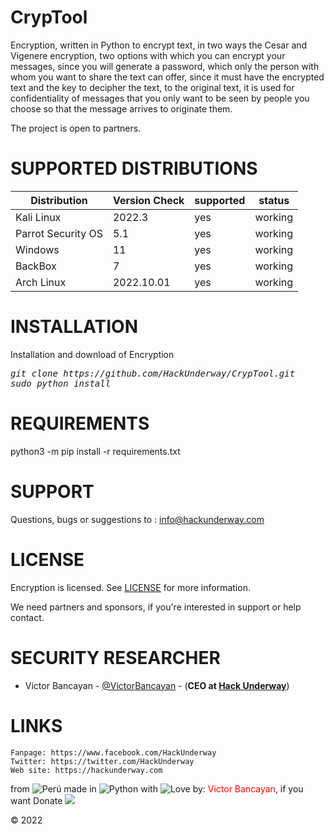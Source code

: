# CrypTool
Encryption, written in Python to encrypt text, in two ways the Cesar and Vigenere encryption, two options with which you can encrypt your messages, since you will generate a password, which only the person with whom you want to share the text can offer, since it must have the encrypted text and the key to decipher the text, to the original text, it is used for confidentiality of messages that you only want to be seen by people you choose so that the message arrives to originate them.

The project is open to partners.

# SUPPORTED DISTRIBUTIONS
|Distribution | Version Check | supported | status |
----------|-------|------|-------|
|Kali Linux| 2022.3| yes| working   |
|Parrot Security OS| 5.1| yes | working   |
|Windows| 11 | yes | working   |
|BackBox| 7 | yes | working   |
|Arch Linux| 2022.10.01 | yes | working   |

# INSTALLATION
Installation and download of Encryption
<pre><i><n>git clone https://github.com/HackUnderway/CrypTool.git
sudo python install
</pre></i></n>

# REQUIREMENTS
python3 -m pip install -r requirements.txt

# SUPPORT
Questions, bugs or suggestions to : info@hackunderway.com

# LICENSE
Encryption is licensed. 
See [LICENSE](https://github.com/HackUnderway/CrypTool/blob/main/LICENSE) for more information.

We need partners and sponsors, if you're interested in support or help contact.

# SECURITY RESEARCHER

* Victor Bancayan - [@VictorBancayan](https://twitter.com/VictorBancayan) - (**CEO at [Hack Underway](https://www.instagram.com/hackunderway/)**) 

# LINKS
```
Fanpage: https://www.facebook.com/HackUnderway
Twitter: https://twitter.com/HackUnderway
Web site: https://hackunderway.com
```
from <img src="https://i.imgur.com/ngJCbSI.png" title="Perú"> made in <img src="https://i.imgur.com/NNfy2o6.png" title="Python"> with <img src="http://cdn0.bodas.com.mx/img/smileys/smiley_heart.png" title="Love"> by: <font color="red">Victor Bancayan</font>, if you want Donate <a href="https://www.buymeacoffee.com/HackUnderway"><img src="https://img.buymeacoffee.com/button-api/?text=Buy me a coffee&emoji=&slug=HackUnderway&button_colour=40DCA5&font_colour=ffffff&font_family=Comic&outline_colour=000000&coffee_colour=FFDD00" /></a>

© 2022
